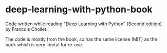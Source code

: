 # deep-learning-with-python-book
Code written while reading "Deep Learning with Python" (Second edition) by Francois Chollet.

The code is mostly from the book, so has the same license (MIT) as the book which is very liberal for re-use.
